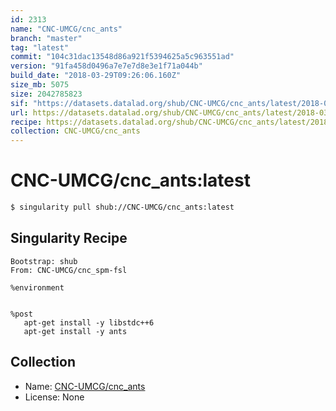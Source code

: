 ```yaml
---
id: 2313
name: "CNC-UMCG/cnc_ants"
branch: "master"
tag: "latest"
commit: "104c31dac13548d86a921f5394625a5c963551ad"
version: "91fa458d0496a7e7e7d8e3e1f71a044b"
build_date: "2018-03-29T09:26:06.160Z"
size_mb: 5075
size: 2042785823
sif: "https://datasets.datalad.org/shub/CNC-UMCG/cnc_ants/latest/2018-03-29-104c31da-91fa458d/91fa458d0496a7e7e7d8e3e1f71a044b.simg"
url: https://datasets.datalad.org/shub/CNC-UMCG/cnc_ants/latest/2018-03-29-104c31da-91fa458d/
recipe: https://datasets.datalad.org/shub/CNC-UMCG/cnc_ants/latest/2018-03-29-104c31da-91fa458d/Singularity
collection: CNC-UMCG/cnc_ants
---
```


# CNC-UMCG/cnc_ants:latest

```bash
$ singularity pull shub://CNC-UMCG/cnc_ants:latest
```

## Singularity Recipe

```singularity
Bootstrap: shub
From: CNC-UMCG/cnc_spm-fsl

%environment


%post
   apt-get install -y libstdc++6
   apt-get install -y ants
```

## Collection

 - Name: [CNC-UMCG/cnc_ants](https://github.com/CNC-UMCG/cnc_ants)
 - License: None

